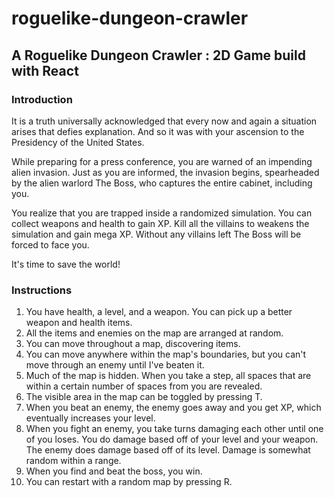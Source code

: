 # roguelike-dungeon-crawler

## A Roguelike Dungeon Crawler : 2D Game build with React

### Introduction
It is a truth universally acknowledged that every now and again
a situation arises that defies explanation. And so it was with your
ascension to the Presidency of the United States.

While preparing for a press conference, you are warned of an
impending alien invasion. Just as you are informed, the invasion
begins, spearheaded by the alien warlord The Boss, who captures
the entire cabinet, including you.

You realize that you are trapped inside a randomized simulation.
You can collect weapons and health to gain XP. Kill all the villains
to weakens the simulation and gain mega XP. Without any villains
left The Boss will be forced to face you.

It's time to save the world!

### Instructions

1. You have health, a level, and a weapon. You can pick up a better weapon and health items.
2. All the items and enemies on the map are arranged at random.
3. You can move throughout a map, discovering items.
4. You can move anywhere within the map's boundaries, but you can't move through an enemy until I've beaten it.
5. Much of the map is hidden. When you take a step, all spaces that are within a certain number of spaces from you are revealed.
6. The visible area in the map can be toggled by pressing T.
7. When you beat an enemy, the enemy goes away and you get XP, which eventually increases your level.
8. When you fight an enemy, you take turns damaging each other until one of you loses. You do damage based off of your level and your weapon. The enemy does damage based off of its level. Damage is somewhat random within a range.
9. When you find and beat the boss, you win.
10. You can restart with a random map by pressing R.